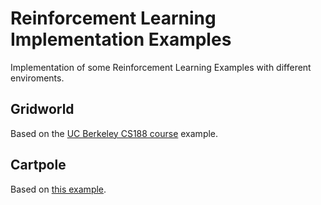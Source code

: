 # Reinforcement Learning Implementation Examples

Implementation of some Reinforcement Learning Examples with different enviroments.

## Gridworld

Based on the <a href="http://ai.berkeley.edu/course_schedule.html" target="_blank">UC Berkeley CS188 course</a> example.

## Cartpole

Based on <a href="https://github.com/udacity/deep-learning/blob/master/reinforcement/Q-learning-cart.ipynb" target="_blank">this example</a>.


